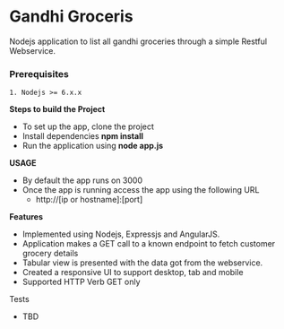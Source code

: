 # Gandhi Groceris
Nodejs application to list all gandhi groceries through a simple Restful Webservice.

### Prerequisites
    1. Nodejs >= 6.x.x

**Steps to build the Project**
* To set up the app, clone the project
* Install dependencies **npm install**
* Run the application using **node app.js**

**USAGE**
* By default the app runs on 3000
* Once the app is running access the app using the following URL
     * http://[ip or hostname]:[port]

**Features**
* Implemented using Nodejs, Expressjs and AngularJS.
* Application makes a GET call to a known endpoint to fetch customer grocery details
* Tabular view is presented with the data got from the webservice.
* Created a responsive UI to support desktop, tab and mobile
* Supported HTTP Verb GET only

Tests
* TBD
